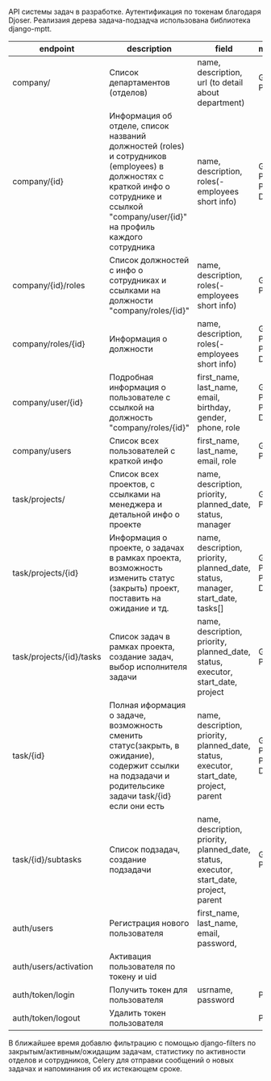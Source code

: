 API системы задач в разработке. Аутентификация по токенам благодаря Djoser. Реализаия дерева задача-подзадча использована библиотека django-mptt.

| endpoint                 | description                                                                                                                                                                               | field                                                                                    | methods                 |
|--------------------------|-------------------------------------------------------------------------------------------------------------------------------------------------------------------------------------------|------------------------------------------------------------------------------------------|-------------------------|
| company/                 | Список департаментов (отделов)                                                                                                                                                            | name, description, url (to detail about department)                                      | GET, POST               |
| company/{id}             | Информация об отделе, список названий должностей  (roles) и сотрудников (employees) в должностях  c краткой инфо о сотруднике и ссылкой "company/user/{id}" на профиль каждого сотрудника | name, description, roles(-employees short info)                                          | GET, PUT, PATCH, DELETE |
| company/{id}/roles       | Список должностей с инфо о сотрудниках и ссылками на должности "company/roles/{id}"                                                                                                       | name, description, roles(-employees short info)                                          | GET, POST               |
| company/roles/{id}       | Информация о должности                                                                                                                                                                    | name, description, roles(-employees short info)                                          | GET, PUT, PATCH, DELETE |
| company/user/{id}        | Подробная информация о пользователе с ссылкой на должность "company/roles/{id}"                                                                                                           | first_name, last_name, email, birthday, gender, phone, role                              | GET, PUT, PATCH, DELETE |
| company/users            | Список всех пользователей с краткой инфо                                                                                                                                                  | first_name, last_name, email, role                                                       | GET, POST               |
| task/projects/           | Список всех проектов, с ссылками на менеджера и детальной инфо о проекте                                                                                                                  | name, description, priority, planned_date, status, manager                               | GET, POST               |
| task/projects/{id}       | Информация о проекте, о задачах в рамках проекта, возможность изменить статус (закрыть) проект, поставить на ожидание и тд.                                                               | name, description, priority, planned_date, status, manager, start_date, tasks[]          | GET, PUT, PATCH, DELETE |
| task/projects/{id}/tasks | Список задач в рамках проекта, создание задач, выбор исполнителя задачи                                                                                                                   | name, description, priority, planned_date, status, executor, start_date, project         | GET, POST               |
| task/{id}                | Полная иформация о задаче, возможность сменить статус(закрыть, в ожидание), содержит ссылки на подзадачи и родительсике задачи task/{id} если они есть                                    | name, description, priority, planned_date, status, executor, start_date, project, parent | GET, PUT, PATCH, DELETE |
| task/{id}/subtasks       | Список подзадач, создание подзадачи                                                                                                                                                       | name, description, priority, planned_date, status, executor, start_date, project, parent | GET, POST               |
| auth/users               | Регистрация нового пользователя                                                                                                                                                           | first_name, last_name, email, password,                                                  |
| auth/users/activation    | Активация пользователя по токену и uid                                                                                                                                                    |                                                                                          |                         |
| auth/token/login         | Получить токен для пользователя                                                                                                                                                           | usrname, password                                                                        | POST                    |
| auth/token/logout        | Удалить токен пользователя                                                                                                                                                                |                                                                                          | POST                    |


В ближайшее время добавлю фильтрацию с помощью django-filters по закрытым/активным/ожидащим задачам, статистику по активности отделов и сотрудников, Celery для отправки сообщений о новых задачах и напоминания об их истекающем сроке. 
